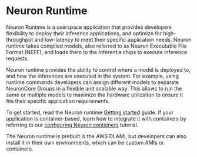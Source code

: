 # Neuron Runtime

Neuron Runtime is a userspace application that provides developers flexibility to deploy their inference applications, and optimize for high-throughput and low-latency to meet their specific application needs. 
Neuron runtime takes compiled models, also referred to as Neuron Executable File Format (NEFF), and loads them to the Inferentia chips to execute inference requests.  


Neuron runtime provides the ability to control where a model is deployed to, and how the inferences are executed in the system. For example, using runtime commands developers can assign different models to separate NeuronCore Groups in a flexible and scalable way. This allows to run the same or multiple models to maximize the hardware utilization to ensure it fits their specific application requirements.

To get started, read the Neuron runtime [Getting started](./nrt_start.md) guide. If your application is container-based, learn how to integrate it with containers by referring to our [configuring Neuron containers](../../docs/neuron-container-tools/README.md) tutorial. 

The Neuron runtime is prebuilt is the AWS DLAMI, but developers can also install it in their own environments, which can be custom AMIs or containers. 
